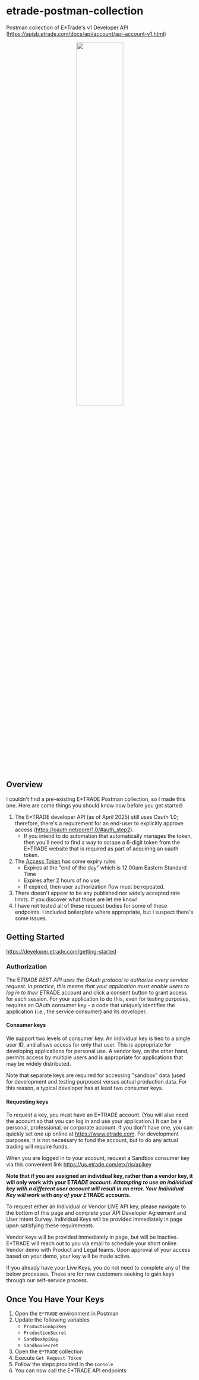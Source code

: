 # etrade-postman-collection
Postman collection of E*Trade's v1 Developer API (https://apisb.etrade.com/docs/api/account/api-account-v1.html)
<p align="center">
  <img src="https://github.com/user-attachments/assets/15db78ff-21dd-4843-88af-b095332413fc" width=50% height=50%>
</p>

## Overview
I couldn't find a pre-existing E*TRADE Postman collection, so I made this one.  Here are some things you should know now before you get started:

1. The E*TRADE developer API  (as of April 2025) still uses Oauth 1.0; therefore, there's a requirement for an end-user to explicitly approve access (https://oauth.net/core/1.0/#auth_step2).
   - If you intend to do automation that automatically manages the token, then you'll need to find a way to scrape a 6-digit token from the E*TRADE website that is required as part of acquiring an oauth token.
3. The [Access Token](https://apisb.etrade.com/docs/api/authorization/get_access_token.html) has some expiry rules
   - Expires at the "end of the day" which is 12:00am Eastern Standard Time 
   - Expires after 2 hours of no use.
   - If expired, then user authorization flow must be repeated.
4. There doesn't appear to be any published nor widely accepted rate limits.  If you discover what those are let me know!
5. I have not tested all of these request bodies for some of these endpoints.  I included boilerplate where appropriate, but I suspect there's some issues.

## Getting Started
https://developer.etrade.com/getting-started

### Authorization
The E*TRADE REST API uses the OAuth protocol to authorize every service request. In practice, this means that your application must enable users to log in to their E*TRADE account and click a consent button to grant access for each session. For your application to do this, even for testing purposes, requires an OAuth consumer key - a code that uniquely identifies the application (i.e., the service consumer) and its developer.

#### Consumer keys
We support two levels of consumer key. An individual key is tied to a single user ID, and allows access for only that user. This is appropriate for developing applications for personal use. A vendor key, on the other hand, permits access by multiple users and is appropriate for applications that may be widely distributed.

Note that separate keys are required for accessing "sandbox" data (used for development and testing purposes) versus actual production data. For this reason, a typical developer has at least two consumer keys.

#### Requesting keys
To request a key, you must have an E*TRADE account. (You will also need the account so that you can log in and use your application.) It can be a personal, professional, or corporate account. If you don't have one, you can quickly set one up online at https://www.etrade.com. For development purposes, it is not necessary to fund the account, but to do any actual trading will require funds.

When you are logged in to your account, request a Sandbox consumer key via this convenient link https://us.etrade.com/etx/ris/apikey

**Note that if you are assigned an individual key, rather than a vendor key, it will only work with your E*TRADE account. Attempting to use an individual key with a different user account will result in an error. Your Individual Key will work with any of your E*TRADE accounts.**

To request either an Individual or Vendor LIVE API key, please navigate to the bottom of this page and complete your API Developer Agreement and User Intent Survey. Individual Keys will be provided immediately in page upon satisfying these requirements.

Vendor keys will be provided immediately in page, but will be Inactive. E*TRADE will reach out to you via email to schedule your short online Vendor demo with Product and Legal teams. Upon approval of your access based on your demo, your key will be made active.

If you already have your Live Keys, you do not need to complete any of the below processes. These are for new customers seeking to gain keys through our self-service process.

## Once You Have Your Keys

1. Open the `E*TRADE` environment in Postman
2. Update the following variables
   - `ProductionApiKey`
   - `ProductionSecret`
   - `SandboxApiKey`
   - `SandboxSecret`
3. Open the `E*TRADE` collection
4. Execute `Get Request Token`
6. Follow the steps provided in the `Console`
7. You can now call the E*TRADE API endpoints
